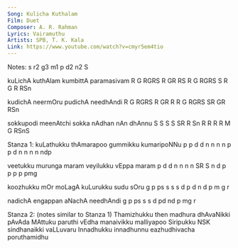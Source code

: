 ```yaml
---
Song: Kulicha Kuthalam
Film: Duet
Composer: A. R. Rahman
Lyrics: Vairamuthu
Artists: SPB, T. K. Kala
Link: https://www.youtube.com/watch?v=cmyr5em4tio
---
```

Notes: s r2 g3 m1 p d2 n2 S

kuLichA  kuthAlam kumbittA   paramasivam
R G RGRS R GR RS  R  G  RGRS S R G R RSn

kudichA  neermOru pudichA  needhAndi
R G RGRS R   GR R R G RGRS SR GR  RSn

sokkupodi meenAtchi sokka nAdhan nAn dhAnnu
S  S S S  SR R  Sn  R  R  R R    M   G  RSnS


Stanza 1:
kuLathukku thAmarapoo gummikku kumaripoNNu
p p d   d  n  n n n   p  p  d  n n n n ndp

veetukku murunga maram veyilukku vEppa maram
p  d  d  n n  n  n SR  S n d  p  p  p  p pmg

koozhukku mOr moLagA kuLurukku sudu sOru
g  p   ps s   s s d  p d n  d  p m  g r

nadichA engappan aNachA needhAndi
g p  ps s s  d   pd nd  p  mg  r

Stanza 2: (notes similar to Stanza 1)
Thamizhukku then madhura dhAvaNikki pAvAda
MAttuku paruthi vEdha manaivikku malliyapoo
Siripukku NSK sindhanaikki vaLLuvaru
Innadhukku innadhunnu eazhudhivacha poruthamidhu

